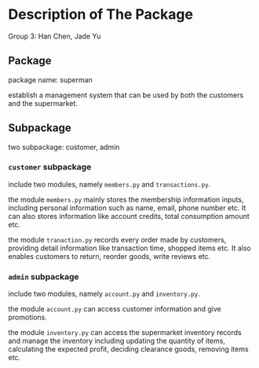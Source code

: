 # Description of The Package

Group 3: Han Chen, Jade Yu

## Package

package name: superman

establish a management system that can be used by both the customers and the supermarket.

## Subpackage

two subpackage: customer, admin

### `customer` subpackage

include two modules, namely `members.py` and `transactions.py`.

the module `members.py` mainly stores the membership information inputs, including personal information such as name, email, phone number etc. It can also stores information like account credits, total consumption amount etc.

the module `tranaction.py` records every order made by customers, providing detail information like transaction time, shopped items etc. It also enables customers to return, reorder goods, write reviews etc.

### `admin` subpackage

include two modules, namely `account.py` and `inventory.py`.

the module `account.py` can access customer information and give promotions.

the module `inventory.py` can access the supermarket inventory records and manage the inventory including updating the quantity of items, calculating the expected profit, deciding clearance goods, removing items etc. 
